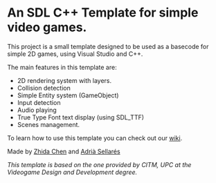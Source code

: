 # An SDL C++ Template for simple video games.

This project is a small template designed to be used as a basecode for simple 2D games, using Visual Studio and C++.

The main features in this template are:

* 2D rendering system with layers.
* Collision detection
* Simple Entity system (GameObject)
* Input detection
* Audio playing
* True Type Font text display (using SDL_TTF)
* Scenes management.

To learn how to use this template you can check out our [wiki](https://github.com/Xidashuaige/SDL_Game_Template_Lv1/wiki).
 
Made by [Zhida Chen](https://github.com/Xidashuaige) and [Adrià Sellarés](https://github.com/AdriaSeSa)

*This template is based on the one provided by CITM, UPC at the Videogame Design and Development degree.*  
